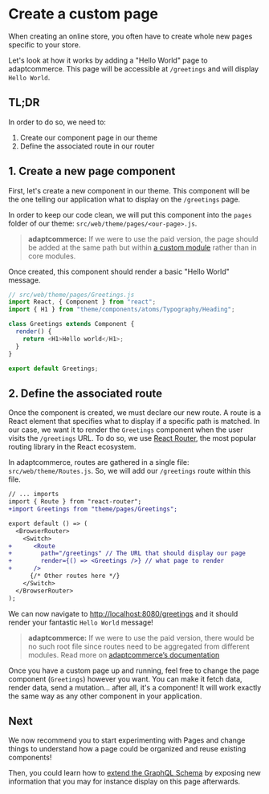 # Create a custom page

When creating an online store, you often have to create whole new pages specific to your store.

Let's look at how it works by adding a "Hello World" page to adaptcommerce.
This page will be accessible at `/greetings` and will display `Hello World`.

## TL;DR

In order to do so, we need to:

1.  Create our component page in our theme
2.  Define the associated route in our router

## 1. Create a new page component

First, let's create a new component in our theme.
This component will be the one telling our application what to display on the `/greetings` page.

In order to keep our code clean, we will put this component into the `pages` folder of our theme: `src/web/theme/pages/<our-page>.js`.

> **adaptcommerce:** If we were to use the paid version, the page should be
> added at the same path but within [a custom module](https://developers.adaptcommerce.com/docs/essentials/extend-the-theme.html#Configure-your-custom-theme-and-use-it-in-your-application) rather than in core modules.

Once created, this component should render a basic "Hello World" message.

```js
// src/web/theme/pages/Greetings.js
import React, { Component } from "react";
import { H1 } from "theme/components/atoms/Typography/Heading";

class Greetings extends Component {
  render() {
    return <H1>Hello world</H1>;
  }
}

export default Greetings;
```

## 2. Define the associated route

Once the component is created, we must declare our new route.
A route is a React element that specifies what to display if a specific path is matched.
In our case, we want it to render the `Greetings` component when the user visits the `/greetings` URL.
To do so, we use [React Router](https://reacttraining.com/react-router/web/guides/philosophy), the most popular routing library in the React ecosystem.

In adaptcommerce, routes are gathered in a single file: `src/web/theme/Routes.js`.
So, we will add our `/greetings` route within this file.

```diff
// ... imports
import { Route } from "react-router";
+import Greetings from "theme/pages/Greetings";

export default () => (
  <BrowserRouter>
    <Switch>
+      <Route
+        path="/greetings" // The URL that should display our page
+        render={() => <Greetings />} // what page to render
+      />
      {/* Other routes here */}
    </Switch>
  </BrowserRouter>
);
```

We can now navigate to [http://localhost:8080/greetings](http://localhost:8080/greetings) and it should render your fantastic `Hello World` message!

> **adaptcommerce:** If we were to use the paid version, there would be no such root file since routes need to be aggregated from different modules.
> Read more on [adaptcommerce’s documentation](https://developers.adaptcommerce.com/docs/essentials/add-a-page-client-side.html)

Once you have a custom page up and running, feel free to change the page component (`Greetings`) however you want.
You can make it fetch data, render data, send a mutation… after all, it's a component!
It will work exactly the same way as any other component in your application.

## Next

We now recommend you to start experimenting with Pages and change things to understand how a page could be organized and reuse existing components!

Then, you could learn how to [extend the GraphQL Schema](extend-graphql-schema.md) by exposing new information that you may for instance display on this page afterwards.
